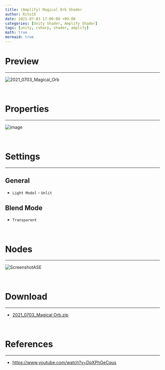 ```yaml
---
title: (Amplify) Magical Orb Shader
author: Rito15
date: 2021-07-03 17:00:00 +09:00
categories: [Unity Shader, Amplify Shader]
tags: [unity, csharp, shader, amplify]
math: true
mermaid: true
---
```


# Preview
---

![2021_0703_Magical_Orb](https://user-images.githubusercontent.com/42164422/124348743-dbd57700-dc26-11eb-9855-96168f886a30.gif)

<br>

# Properties
---

![image](https://user-images.githubusercontent.com/42164422/124348640-fe1ac500-dc25-11eb-84d3-03b9abe6a404.png)

<br>

# Settings
---

## General
 - `Light Model` - `Unlit`

## Blend Mode
 - `Transparent`

<br>

# Nodes
---

![ScreenshotASE](https://user-images.githubusercontent.com/42164422/124362205-87ee8080-dc6e-11eb-9447-2d1c4d720ead.png)

<br>

# Download
---

- [2021_0703_Magical Orb.zip](https://github.com/rito15/Images/files/6758891/2021_0703_Magical.Orb.zip)

<br>

# References
---
- <https://www.youtube.com/watch?v=DpXPhGeCqus>